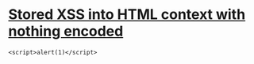 # [Stored XSS into HTML context with nothing encoded](https://portswigger.net/web-security/cross-site-scripting/reflected/lab-html-context-nothing-encoded)

```
<script>alert(1)</script>
```
